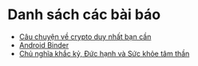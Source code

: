 # Danh sách các bài báo

- [Câu chuyện về crypto duy nhất bạn cần](cau-chuyen-ve-crypto-duy-nhat-ban-can/0.md)
- [Android Binder](android-binder/0.md)
- [Chủ nghĩa khắc kỷ, Đức hạnh và Sức khỏe tâm thần](stoic-virtue-and-mental-health.md)